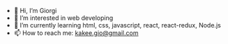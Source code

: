 - 👋 Hi, I’m Giorgi
- 👀 I’m interested in web developing
- 🌱 I’m currently learning html, css, javascript, react, react-redux, Node.js
- 📫 How to reach me: kakee.gio@gmail.com

<!---
giokakee/giokakee is a ✨ special ✨ repository because its `README.md` (this file) appears on your GitHub profile.
You can click the Preview link to take a look at your changes.
--->
